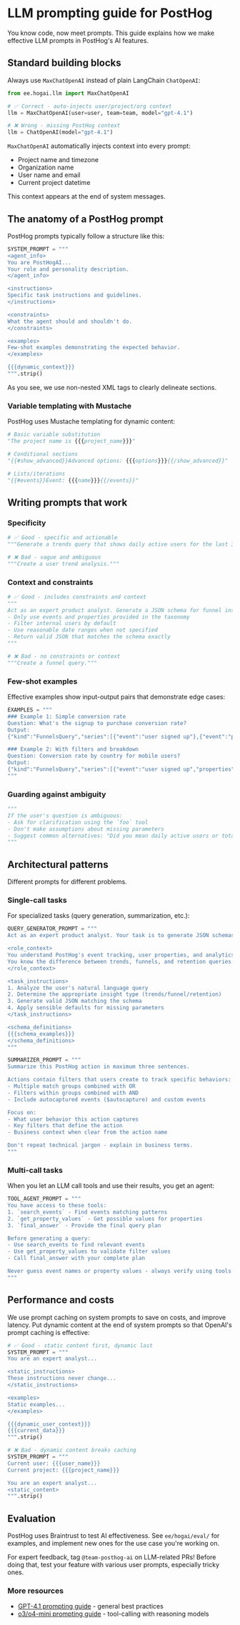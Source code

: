 # LLM prompting guide for PostHog

You know code, now meet prompts. This guide explains how we make effective LLM prompts in PostHog's AI features.

## Standard building blocks

Always use `MaxChatOpenAI` instead of plain LangChain `ChatOpenAI`:

```python
from ee.hogai.llm import MaxChatOpenAI

# ✅ Correct - auto-injects user/project/org context
llm = MaxChatOpenAI(user=user, team=team, model="gpt-4.1")

# ❌ Wrong - missing PostHog context
llm = ChatOpenAI(model="gpt-4.1")
```

`MaxChatOpenAI` automatically injects context into every prompt:

- Project name and timezone
- Organization name
- User name and email
- Current project datetime

This context appears at the end of system messages.

## The anatomy of a PostHog prompt

PostHog prompts typically follow a structure like this:

```python
SYSTEM_PROMPT = """
<agent_info>
You are PostHogAI...
Your role and personality description.
</agent_info>

<instructions>
Specific task instructions and guidelines.
</instructions>

<constraints>
What the agent should and shouldn't do.
</constraints>

<examples>
Few-shot examples demonstrating the expected behavior.
</examples>

{{{dynamic_context}}}
""".strip()
```

As you see, we use non-nested XML tags to clearly delineate sections.

### Variable templating with Mustache

PostHog uses Mustache templating for dynamic content:

```python
# Basic variable substitution
"The project name is {{{project_name}}}"

# Conditional sections
"{{#show_advanced}}Advanced options: {{{options}}}{{/show_advanced}}"

# Lists/iterations
"{{#events}}Event: {{{name}}}{{/events}}"
```

## Writing prompts that work

### Specificity

```python
# ✅ Good - specific and actionable
"""Generate a trends query that shows daily active users for the last 30 days, filtered to exclude internal users, displayed as a line chart."""

# ❌ Bad - vague and ambiguous
"""Create a user trend analysis."""
```

### Context and constraints

```python
# ✅ Good - includes constraints and context
"""
Act as an expert product analyst. Generate a JSON schema for funnel insights.
- Only use events and properties provided in the taxonomy
- Filter internal users by default
- Use reasonable date ranges when not specified
- Return valid JSON that matches the schema exactly
"""

# ❌ Bad - no constraints or context
"""Create a funnel query."""
```

### Few-shot examples

Effective examples show input-output pairs that demonstrate edge cases:

```python
EXAMPLES = """
### Example 1: Simple conversion rate
Question: What's the signup to purchase conversion rate?
Output:
{"kind":"FunnelsQuery","series":[{"event":"user signed up"},{"event":"purchase"}]}

### Example 2: With filters and breakdown
Question: Conversion rate by country for mobile users?
Output:
{"kind":"FunnelsQuery","series":[{"event":"user signed up","properties":[{"key":"$device_type","value":"Mobile"}]},{"event":"purchase"}],"breakdownFilter":{"breakdown":"$geoip_country_name"}}
"""
```

### Guarding against ambiguity

```python
"""
If the user's question is ambiguous:
- Ask for clarification using the `foo` tool
- Don't make assumptions about missing parameters
- Suggest common alternatives: "Did you mean daily active users or total events?"
"""
```

## Architectural patterns

Different prompts for different problems.

### Single-call tasks

For specialized tasks (query generation, summarization, etc.):

```python
QUERY_GENERATOR_PROMPT = """
Act as an expert product analyst. Your task is to generate JSON schemas for PostHog insights.

<role_context>
You understand PostHog's event tracking, user properties, and analytics concepts.
You know the difference between trends, funnels, and retention queries.
</role_context>

<task_instructions>
1. Analyze the user's natural language query
2. Determine the appropriate insight type (trends/funnel/retention)
3. Generate valid JSON matching the schema
4. Apply sensible defaults for missing parameters
</task_instructions>

<schema_definitions>
{{{schema_examples}}}
</schema_definitions>
"""
```

```python
SUMMARIZER_PROMPT = """
Summarize this PostHog action in maximum three sentences.

Actions contain filters that users create to track specific behaviors:
- Multiple match groups combined with OR
- Filters within groups combined with AND
- Include autocaptured events ($autocapture) and custom events

Focus on:
- What user behavior this action captures
- Key filters that define the action
- Business context when clear from the action name

Don't repeat technical jargon - explain in business terms.
"""
```

### Multi-call tasks

When you let an LLM call tools and use their results, you get an agent:

```python
TOOL_AGENT_PROMPT = """
You have access to these tools:
1. `search_events` - Find events matching patterns
2. `get_property_values` - Get possible values for properties
3. `final_answer` - Provide the final query plan

Before generating a query:
- Use search_events to find relevant events
- Use get_property_values to validate filter values
- Call final_answer with your complete plan

Never guess event names or property values - always verify using tools.
"""
```

## Performance and costs

We use prompt caching on system prompts to save on costs, and improve latency.
Put dynamic content at the end of system prompts so that OpenAI's prompt caching is effective:

```python
# ✅ Good - static content first, dynamic last
SYSTEM_PROMPT = """
You are an expert analyst...

<static_instructions>
These instructions never change...
</static_instructions>

<examples>
Static examples...
</examples>

{{{dynamic_user_context}}}
{{{current_data}}}
""".strip()

# ❌ Bad - dynamic content breaks caching
SYSTEM_PROMPT = """
Current user: {{{user_name}}}
Current project: {{{project_name}}}

You are an expert analyst...
<static_content>
""".strip()
```

## Evaluation

PostHog uses Braintrust to test AI effectiveness. See `ee/hogai/eval/` for examples, and implement new ones for the use case you're working on.

For expert feedback, tag `@team-posthog-ai` on LLM-related PRs! Before doing that, test your feature with various user prompts, especially tricky ones.

### More resources

- [GPT-4.1 prompting guide](https://cookbook.openai.com/examples/gpt4-1_prompting_guide) - general best practices
- [o3/o4-mini prompting guide](https://cookbook.openai.com/examples/o-series/o3o4-mini_prompting_guide) - tool-calling with reasoning models
